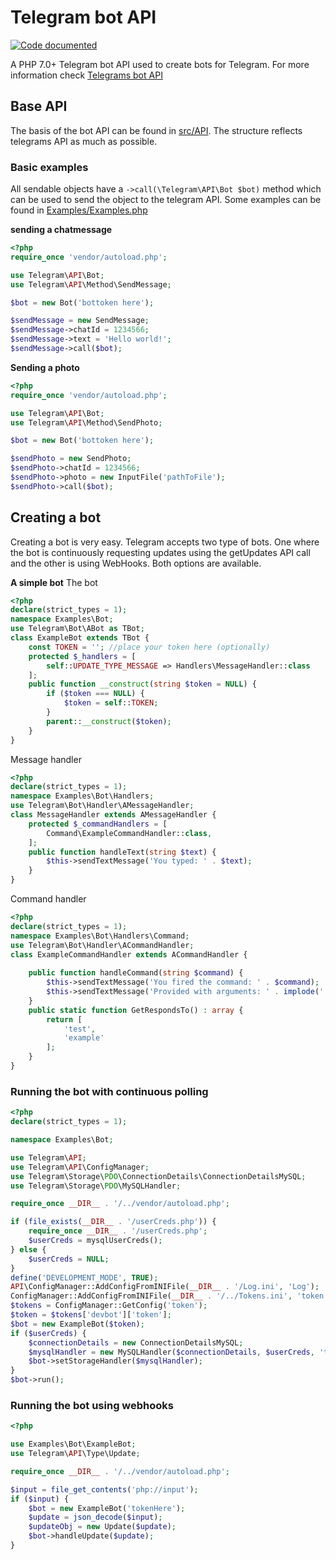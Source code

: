 
# Telegram bot API
[![Code documented](https://codedocs.xyz/Dratejinn/telegrambot.svg)](https://codedocs.xyz/Dratejinn/telegrambot/)

A PHP 7.0+ Telegram bot API used to create bots for Telegram. For more information check [Telegrams bot API](https://core.telegram.org/bots/api)

## Base API
The basis of the bot API can be found in [src/API](https://github.com/Dratejinn/telegrambot/tree/master/src/API). The structure reflects telegrams API as much as possible.
### Basic examples
All sendable objects have a `->call(\Telegram\API\Bot $bot)` method which can be used to send the object to the telegram API. Some examples can be found in [Examples/Examples.php](https://github.com/Dratejinn/telegrambot/blob/master/Examples/Example.php)

**sending a chatmessage**
```php
<?php
require_once 'vendor/autoload.php';

use Telegram\API\Bot;
use Telegram\API\Method\SendMessage;

$bot = new Bot('bottoken here');

$sendMessage = new SendMessage;
$sendMessage->chatId = 1234566;
$sendMessage->text = 'Hello world!';
$sendMessage->call($bot);
```
**Sending a photo**
```php
<?php
require_once 'vendor/autoload.php';

use Telegram\API\Bot;
use Telegram\API\Method\SendPhoto;

$bot = new Bot('bottoken here');

$sendPhoto = new SendPhoto;
$sendPhoto->chatId = 1234566;
$sendPhoto->photo = new InputFile('pathToFile');
$sendPhoto->call($bot);
```

## Creating a bot
Creating a bot is very easy. Telegram accepts two type of bots. One where the bot is continuously requesting updates using the getUpdates API call and the other is using WebHooks. Both options are available.

**A simple bot**
The bot
```php
<?php
declare(strict_types = 1);
namespace Examples\Bot;
use Telegram\Bot\ABot as TBot;
class ExampleBot extends TBot {
    const TOKEN = ''; //place your token here (optionally)
    protected $_handlers = [
        self::UPDATE_TYPE_MESSAGE => Handlers\MessageHandler::class
    ];
    public function __construct(string $token = NULL) {
        if ($token === NULL) {
            $token = self::TOKEN;
        }
        parent::__construct($token);
    }
}
```
Message handler
```php
<?php
declare(strict_types = 1);
namespace Examples\Bot\Handlers;
use Telegram\Bot\Handler\AMessageHandler;
class MessageHandler extends AMessageHandler {
    protected $_commandHandlers = [
        Command\ExampleCommandHandler::class,
    ];
    public function handleText(string $text) {
        $this->sendTextMessage('You typed: ' . $text);
    }
}
```
Command handler
```php
<?php
declare(strict_types = 1);
namespace Examples\Bot\Handlers\Command;
use Telegram\Bot\Handler\ACommandHandler;
class ExampleCommandHandler extends ACommandHandler {
    
    public function handleCommand(string $command) {
        $this->sendTextMessage('You fired the command: ' . $command);
        $this->sendTextMessage('Provided with arguments: ' . implode(' ', $this->getArguments()));
    }
    public static function GetRespondsTo() : array {
        return [
            'test',
            'example'
        ];
    }
}
```

### Running the bot with continuous polling
```php
<?php
declare(strict_types = 1);

namespace Examples\Bot;

use Telegram\API;
use Telegram\API\ConfigManager;
use Telegram\Storage\PDO\ConnectionDetails\ConnectionDetailsMySQL;
use Telegram\Storage\PDO\MySQLHandler;

require_once __DIR__ . '/../vendor/autoload.php';

if (file_exists(__DIR__ . '/userCreds.php')) {
    require_once __DIR__ . '/userCreds.php';
    $userCreds = mysqlUserCreds();
} else {
    $userCreds = NULL;
}
define('DEVELOPMENT_MODE', TRUE);
API\ConfigManager::AddConfigFromINIFile(__DIR__ . '/Log.ini', 'Log');
ConfigManager::AddConfigFromINIFile(__DIR__ . '/../Tokens.ini', 'token');
$tokens = ConfigManager::GetConfig('token');
$token = $tokens['devbot']['token'];
$bot = new ExampleBot($token);
if ($userCreds) {
    $connectionDetails = new ConnectionDetailsMySQL;
    $mysqlHandler = new MySQLHandler($connectionDetails, $userCreds, 'telegrambot');
    $bot->setStorageHandler($mysqlHandler);
}
$bot->run();
```

### Running the bot using webhooks
```php
<?php

use Examples\Bot\ExampleBot;
use Telegram\API\Type\Update;

require_once __DIR__ . '/../vendor/autoload.php';

$input = file_get_contents('php://input');
if ($input) {
	$bot = new ExampleBot('tokenHere');
	$update = json_decode($input);
	$updateObj = new Update($update);
	$bot->handleUpdate($update);
}
```
